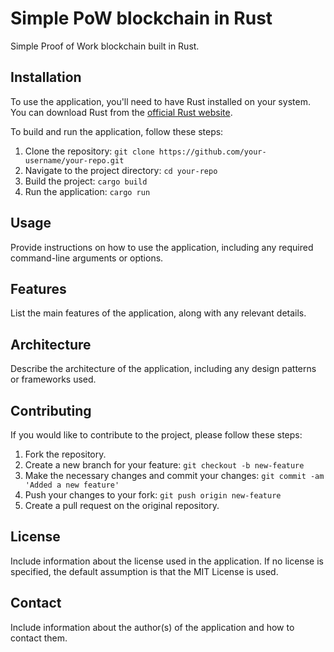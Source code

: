 # Simple PoW blockchain in Rust

Simple Proof of Work blockchain built in Rust.

## Installation

To use the application, you'll need to have Rust installed on your system. You can download Rust from the [official Rust website](https://www.rust-lang.org/).

To build and run the application, follow these steps:

1. Clone the repository: `git clone https://github.com/your-username/your-repo.git`
2. Navigate to the project directory: `cd your-repo`
3. Build the project: `cargo build`
4. Run the application: `cargo run`

## Usage

Provide instructions on how to use the application, including any required command-line arguments or options.

## Features

List the main features of the application, along with any relevant details.

## Architecture

Describe the architecture of the application, including any design patterns or frameworks used.

## Contributing

If you would like to contribute to the project, please follow these steps:

1. Fork the repository.
2. Create a new branch for your feature: `git checkout -b new-feature`
3. Make the necessary changes and commit your changes: `git commit -am 'Added a new feature'`
4. Push your changes to your fork: `git push origin new-feature`
5. Create a pull request on the original repository.

## License

Include information about the license used in the application. If no license is specified, the default assumption is that the MIT License is used.

## Contact

Include information about the author(s) of the application and how to contact them.
